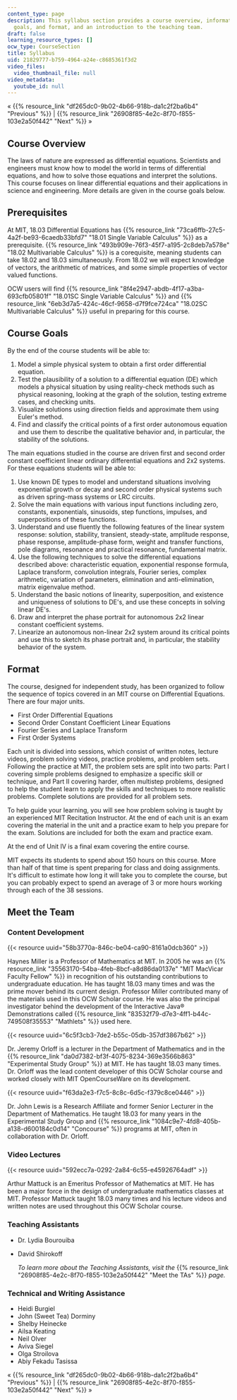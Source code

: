 ```yaml
---
content_type: page
description: This syllabus section provides a course overview, information on prerequisites,
  goals, and format, and an introduction to the teaching team.
draft: false
learning_resource_types: []
ocw_type: CourseSection
title: Syllabus
uid: 21829777-b759-4964-a24e-c8685361f3d2
video_files:
  video_thumbnail_file: null
video_metadata:
  youtube_id: null
---
```

« {{% resource_link "df265dc0-9b02-4b66-918b-da1c2f2ba6b4" "Previous" %}} | {{% resource_link "26908f85-4e2c-8f70-f855-103e2a50f442" "Next" %}} »

## Course Overview

The laws of nature are expressed as differential equations. Scientists and engineers must know how to model the world in terms of differential equations, and how to solve those equations and interpret the solutions. This course focuses on linear differential equations and their applications in science and engineering. More details are given in the course goals below.

## Prerequisites

At MIT, 18.03 Differential Equations has {{% resource_link "73ca6ffb-27c5-4a2f-be93-6caedb33bfd7" "18.01 Single Variable Calculus" %}} as a prerequisite. {{% resource_link "493b909e-76f3-45f7-a195-2c8deb7a578e" "18.02 Multivariable Calculus" %}} is a corequisite, meaning students can take 18.02 and 18.03 simultaneously. From 18.02 we will expect knowledge of vectors, the arithmetic of matrices, and some simple properties of vector valued functions.

OCW users will find {{% resource_link "8f4e2947-abdb-4f17-a3ba-693cfb05801f" "18.01SC Single Variable Calculus" %}} and {{% resource_link "6eb3d7a5-424c-46cf-9658-d7f9fce724ca" "18.02SC Multivariable Calculus" %}} useful in preparing for this course.

## Course Goals

By the end of the course students will be able to:

1. Model a simple physical system to obtain a first order differential equation.
2. Test the plausibility of a solution to a differential equation (DE) which models a physical situation by using reality-check methods such as physical reasoning, looking at the graph of the solution, testing extreme cases, and checking units.
3. Visualize solutions using direction fields and approximate them using Euler's method.
4. Find and classify the critical points of a first order autonomous equation and use them to describe the qualitative behavior and, in particular, the stability of the solutions.

The main equations studied in the course are driven first and second order constant coefficient linear ordinary differential equations and 2x2 systems. For these equations students will be able to:

1. Use known DE types to model and understand situations involving exponential growth or decay and second order physical systems such as driven spring-mass systems or LRC circuits.
2. Solve the main equations with various input functions including zero, constants, exponentials, sinusoids, step functions, impulses, and superpositions of these functions.
3. Understand and use fluently the following features of the linear system response: solution, stability, transient, steady-state, amplitude response, phase response, amplitude-phase form, weight and transfer functions, pole diagrams, resonance and practical resonance, fundamental matrix.
4. Use the following techniques to solve the differential equations described above: characteristic equation, exponential response formula, Laplace transform, convolution integrals, Fourier series, complex arithmetic, variation of parameters, elimination and anti-elimination, matrix eigenvalue method.
5. Understand the basic notions of linearity, superposition, and existence and uniqueness of solutions to DE's, and use these concepts in solving linear DE's.
6. Draw and interpret the phase portrait for autonomous 2x2 linear constant coefficient systems.
7. Linearize an autonomous non-linear 2x2 system around its critical points and use this to sketch its phase portrait and, in particular, the stability behavior of the system.

## Format

The course, designed for independent study, has been organized to follow the sequence of topics covered in an MIT course on Differential Equations. There are four major units.

- First Order Differential Equations
- Second Order Constant Coefficient Linear Equations
- Fourier Series and Laplace Transform
- First Order Systems

Each unit is divided into sessions, which consist of written notes, lecture videos, problem solving videos, practice problems, and problem sets. Following the practice at MIT, the problem sets are split into two parts: Part I covering simple problems designed to emphasize a specific skill or technique, and Part II covering harder, often multistep problems, designed to help the student learn to apply the skills and techniques to more realistic problems. Complete solutions are provided for all problem sets.

To help guide your learning, you will see how problem solving is taught by an experienced MIT Recitation Instructor. At the end of each unit is an exam covering the material in the unit and a practice exam to help you prepare for the exam. Solutions are included for both the exam and practice exam.

At the end of Unit IV is a final exam covering the entire course.

MIT expects its students to spend about 150 hours on this course. More than half of that time is spent preparing for class and doing assignments. It's difficult to estimate how long it will take you to complete the course, but you can probably expect to spend an average of 3 or more hours working through each of the 38 sessions.

## Meet the Team

### Content Development

{{< resource uuid="58b3770a-846c-be04-ca90-8161a0dcb360" >}}

Haynes Miller is a Professor of Mathematics at MIT. In 2005 he was an {{% resource_link "35563170-54ba-4feb-8bcf-a8d86da0137e" "MIT MacVicar Faculty Fellow" %}} in recognition of his outstanding contributions to undergraduate education. He has taught 18.03 many times and was the prime mover behind its current design. Professor Miller contributed many of the materials used in this OCW Scholar course. He was also the principal investigator behind the development of the Interactive Java® Demonstrations called {{% resource_link "83532f79-d7e3-4ff1-b44c-749508f35553" "Mathlets" %}} used here.

{{< resource uuid="6c5f3cb3-7de2-b55c-05db-357df3867b62" >}}

Dr. Jeremy Orloff is a lecturer in the Department of Mathematics and in the {{% resource_link "da0d7382-bf3f-4075-8234-369e3566b863" "Experimental Study Group" %}} at MIT. He has taught 18.03 many times. Dr. Orloff was the lead content developer of this OCW Scholar course and worked closely with MIT OpenCourseWare on its development.

{{< resource uuid="f63da2e3-f7c5-8c8c-6d5c-f379c8ce0446" >}}

Dr. John Lewis is a Research Affiliate and former Senior Lecturer in the Department of Mathematics. He taught 18.03 for many years in the Experimental Study Group and {{% resource_link "1084c9e7-4fd8-405b-a138-d600184c0d14" "Concourse" %}} programs at MIT, often in collaboration with Dr. Orloff.

### Video Lectures

{{< resource uuid="592ecc7a-0292-2a84-6c55-e45926764adf" >}}

Arthur Mattuck is an Emeritus Professor of Mathematics at MIT. He has been a major force in the design of undergraduate mathematics classes at MIT. Professor Mattuck taught 18.03 many times and his lecture videos and written notes are used throughout this OCW Scholar course.

### Teaching Assistants

- Dr. Lydia Bourouiba
- David Shirokoff      
      
    *To learn more about the Teaching Assistants, visit the* {{% resource_link "26908f85-4e2c-8f70-f855-103e2a50f442" "Meet the TAs" %}} *page.*

### Technical and Writing Assistance

- Heidi Burgiel
- John (Sweet Tea) Dorminy
- Shelby Heinecke
- Ailsa Keating
- Neil Olver
- Aviva Siegel
- Olga Stroilova
- Abiy Fekadu Tasissa

« {{% resource_link "df265dc0-9b02-4b66-918b-da1c2f2ba6b4" "Previous" %}} | {{% resource_link "26908f85-4e2c-8f70-f855-103e2a50f442" "Next" %}} »